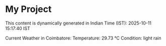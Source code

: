 # My Project

This content is dynamically generated in Indian Time (IST): 2025-10-11 15:17:40 IST


Current Weather in Coimbatore:
Temperature: 29.73 °C
Condition: light rain
